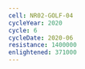 ```yaml
---
cell: NR02-GOLF-04
cycleYear: 2020
cycle: 6
cycleDate: 2020-06
resistance: 1400000
enlightened: 371000
---
```

